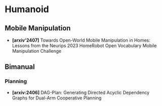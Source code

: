 # Humanoid

## Mobile Manipulation

* **[arxiv'2407]** Towards Open-World Mobile Manipulation in Homes: Lessons from the Neurips 2023 HomeRobot Open Vocabulary Mobile Manipulation Challenge

## Bimanual

### Planning

- **[arxiv:2406]** DAG-Plan: Generating Directed Acyclic Dependency Graphs for Dual-Arm Cooperative Planning
